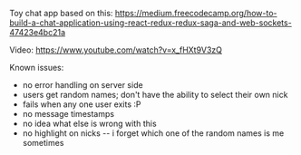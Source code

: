 Toy chat app based on this:
https://medium.freecodecamp.org/how-to-build-a-chat-application-using-react-redux-redux-saga-and-web-sockets-47423e4bc21a

Video: https://www.youtube.com/watch?v=x_fHXt9V3zQ

Known issues:
- no error handling on server side
- users get random names; don't have the ability to select their own nick
- fails when any one user exits :P
- no message timestamps
- no idea what else is wrong with this
- no highlight on nicks -- i forget which one of the random names is me sometimes

